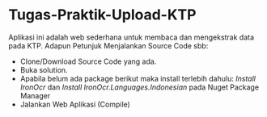 # Tugas-Praktik-Upload-KTP
Aplikasi ini adalah web sederhana untuk membaca dan mengekstrak data pada KTP. Adapun Petunjuk Menjalankan Source Code sbb:
- Clone/Download Source Code yang ada.
- Buka solution.
- Apabila belum ada package berikut maka install terlebih dahulu:
*Install IronOcr* dan 
*Install IronOcr.Languages.Indonesian* pada Nuget Package Manager
- Jalankan Web Aplikasi (Compile)
